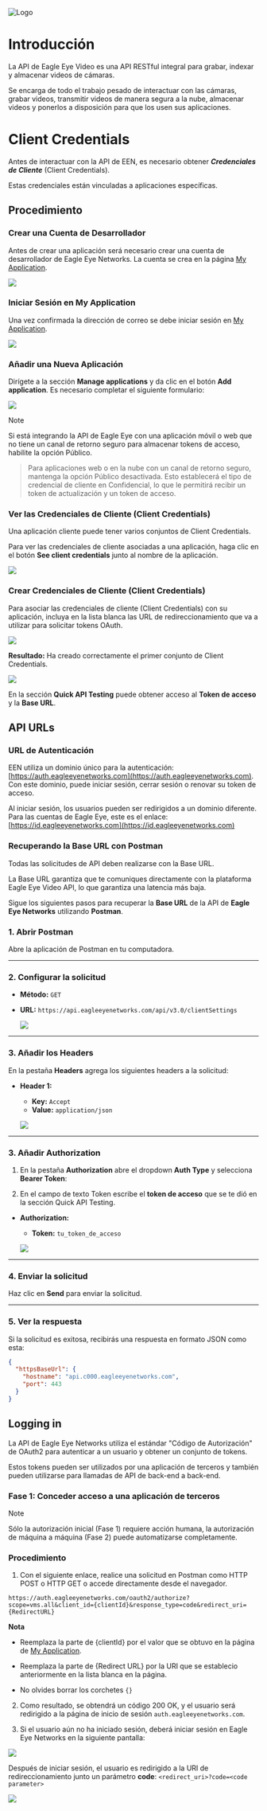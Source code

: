 
![Logo](https://www.een.com/wp-content/uploads/2021/03/EEN-logo-440x150-1.png)

# Introducción

La API de Eagle Eye Video es una API RESTful integral para grabar, indexar y almacenar videos de cámaras.

Se encarga de todo el trabajo pesado de interactuar con las cámaras, grabar videos, transmitir videos de manera segura a la nube, almacenar videos y ponerlos a disposición para que los usen sus aplicaciones.

# Client Credentials

Antes de interactuar con la API de EEN, es necesario obtener ***Credenciales de Cliente*** (Client Credentials).

Estas credenciales están vinculadas a aplicaciones específicas.

## Procedimiento
### Crear una Cuenta de Desarrollador

Antes de crear una aplicación será necesario crear una cuenta de desarrollador de Eagle Eye Networks. La cuenta se crea en la página [My Application](https://developer.eagleeyenetworks.com/page/my-application).

![](https://files.readme.io/5f0a02a-Sign_Up.png)

### Iniciar Sesión en My Application

Una vez confirmada la dirección de correo se debe iniciar sesión en [My Application](https://developer.eagleeyenetworks.com/page/my-application).

![](https://files.readme.io/27d0283-Sign_In.png)

### Añadir una Nueva Aplicación

Dirígete a la sección **Manage applications** y da clic en el botón **Add application**. Es necesario completar el siguiente formulario:

![](https://github.com/killthmxall/EEN-API/blob/main/assets/imagenes/img4.png?raw=true)

> [!NOTE]
> Si está integrando la API de Eagle Eye con una aplicación móvil o web que no tiene un canal de retorno seguro para almacenar tokens de acceso, habilite la opción Público.

>Para aplicaciones web o en la nube con un canal de retorno seguro, mantenga la opción Público desactivada. Esto establecerá el tipo de credencial de cliente en Confidencial, lo que le permitirá recibir un token de actualización y un token de acceso.

### Ver las Credenciales de Cliente (Client Credentials)

Una aplicación cliente puede tener varios conjuntos de Client Credentials.

Para ver las credenciales de cliente asociadas a una aplicación, haga clic en el botón **See client credentials** junto al nombre de la aplicación.

![](https://files.readme.io/4559c27-See_Client_Creds.png)

### Crear Credenciales de Cliente (Client Credentials)

Para asociar las credenciales de cliente (Client Credentials) con su aplicación, incluya en la lista blanca las URL de redireccionamiento que va a utilizar para solicitar tokens OAuth.

![](https://files.readme.io/2785175-image.png)

**Resultado:** Ha creado correctamente el primer conjunto de Client Credentials. 

![](https://files.readme.io/45db7b2-image.png)

En la sección **Quick API Testing** puede obtener acceso al **Token de acceso** y la **Base URL**.

## API URLs
### URL de Autenticación

EEN utiliza un dominio único para la autenticación:
[https://auth.eagleeyenetworks.com](https://auth.eagleeyenetworks.com). Con este dominio, puede iniciar sesión, cerrar sesión o renovar su token de acceso.

Al iniciar sesión, los usuarios pueden ser redirigidos a un dominio diferente. Para las cuentas de Eagle Eye, este es el enlace: [https://id.eagleeyenetworks.com](https://id.eagleeyenetworks.com)

### Recuperando la Base URL con Postman

Todas las solicitudes de API deben realizarse con la Base URL.

La Base URL garantiza que te comuniques directamente con la plataforma Eagle Eye Video API, lo que garantiza una latencia más baja.

Sigue los siguientes pasos para recuperar la **Base URL** de la API de **Eagle Eye Networks** utilizando **Postman**.

### 1. Abrir Postman
Abre la aplicación de Postman en tu computadora.

---

### 2. Configurar la solicitud
- **Método:** `GET`
- **URL:** `https://api.eagleeyenetworks.com/api/v3.0/clientSettings`

  ![](https://github.com/killthmxall/EEN-API/blob/main/assets/imagenes/img1.png?raw=true)

---

### 3. Añadir los Headers
En la pestaña **Headers** agrega los siguientes headers a la solicitud:

- **Header 1:**
  - **Key:** `Accept`
  - **Value:** `application/json`

  ![](https://github.com/killthmxall/EEN-API/blob/main/assets/imagenes/img2.png?raw=true)
    
---

### 3. Añadir Authorization
  1. En la pestaña **Authorization** abre el dropdown **Auth Type** y selecciona **Bearer Token**:

  2. En el campo de texto Token escribe el **token de acceso** que se te dió en la sección Quick API Testing.

- **Authorization:**
  - **Token:** `tu_token_de_acceso`
 
  ![](https://github.com/killthmxall/EEN-API/blob/main/assets/imagenes/img3.png?raw=true)
    
---


### 4. Enviar la solicitud
Haz clic en **Send** para enviar la solicitud.

---

### 5. Ver la respuesta
Si la solicitud es exitosa, recibirás una respuesta en formato JSON como esta:

```json
{
  "httpsBaseUrl": {
    "hostname": "api.c000.eagleeyenetworks.com",
    "port": 443
  }
}
```

## Logging in

La API de Eagle Eye Networks utiliza el estándar "Código de Autorización" de OAuth2 para autenticar a un usuario y obtener un conjunto de tokens.

Estos tokens pueden ser utilizados por una aplicación de terceros y también pueden utilizarse para llamadas de API de back-end a back-end.

### Fase 1: Conceder acceso a una aplicación de terceros

> [!NOTE]
> Sólo la autorización inicial (Fase 1) requiere acción humana, la autorización de máquina a máquina (Fase 2) puede automatizarse completamente.

### Procedimiento
1. Con el siguiente enlace, realice una solicitud en Postman como HTTP POST o HTTP GET o accede directamente desde el navegador.

```
https://auth.eagleeyenetworks.com/oauth2/authorize?scope=vms.all&client_id={clientId}&response_type=code&redirect_uri={RedirectURL}
```

**Nota**
 * Reemplaza la parte de {clientId} por el valor que se obtuvo en la página de [My Application](https://developer.eagleeyenetworks.com/page/my-application).

 * Reemplaza la parte de {Redirect URL} por la URI que se establecio anteriormente en la lista blanca en la página.

* No olvides borrar los corchetes `{}`

2. Como resultado, se obtendrá un código 200 OK, y el usuario será redirigido a la página de inicio de sesión `auth.eagleeyenetworks.com`.

3. Si el usuario aún no ha iniciado sesión, deberá iniciar sesión en Eagle Eye Networks en la siguiente pantalla:

![](https://files.readme.io/a3accba-image.png)

Después de iniciar sesión, el usuario es redirigido a la URI de redireccionamiento junto un parámetro **code**: 
`<redirect_uri>?code=<code parameter>`

![](https://github.com/killthmxall/EEN-API/blob/main/assets/imagenes/img5.png?raw=true)

